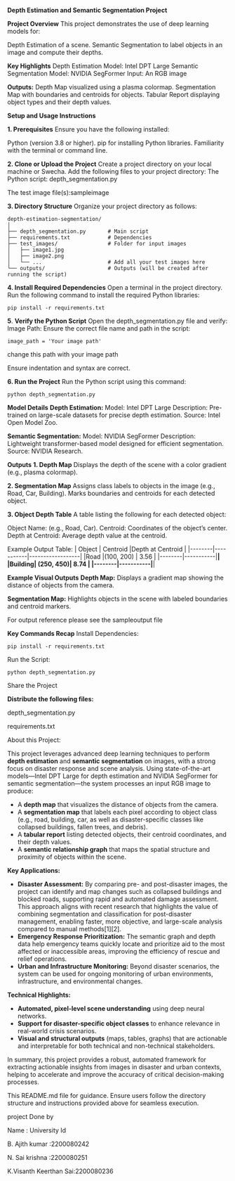 **Depth Estimation and Semantic Segmentation Project**

**Project Overview**
This project demonstrates the use of deep learning models for:

Depth Estimation of a scene.
Semantic Segmentation to label objects in an image and compute their depths.

**Key Highlights**
Depth Estimation Model: Intel DPT Large
Semantic Segmentation Model: NVIDIA SegFormer
Input: An RGB image

**Outputs:**
Depth Map visualized using a plasma colormap.
Segmentation Map with boundaries and centroids for objects.
Tabular Report displaying object types and their depth values.

**Setup and Usage Instructions**

**1. Prerequisites**
Ensure you have the following installed:

Python (version 3.8 or higher).
pip for installing Python libraries.
Familiarity with the terminal or command line.

**2. Clone or Upload the Project**
Create a project directory on your local machine or Swecha.
Add the following files to your project directory:
The Python script: depth_segmentation.py

The test image file(s):sampleimage

**3. Directory Structure**
Organize your project directory as follows:


```
depth-estimation-segmentation/
│
├── depth_segmentation.py       # Main script
├── requirements.txt            # Dependencies
├── test_images/                # Folder for input images
│   ├── image1.jpg
│   ├── image2.png
│   └── ...                     # Add all your test images here
└── outputs/                    # Outputs (will be created after running the script)
```

**4. Install Required Dependencies**
Open a terminal in the project directory.
Run the following command to install the required Python libraries:

`pip install -r requirements.txt`

**5**. **Verify the Python Script**
Open the depth_segmentation.py file and verify:
Image Path: Ensure the correct file name and path in the script:


`image_path = 'Your image path'`

change this path with your image path

Ensure indentation and syntax are correct.

**6. Run the Project**
Run the Python script using this command:

`python depth_segmentation.py`

**Model Details**
**Depth Estimation:**
Model: Intel DPT Large
Description: Pre-trained on large-scale datasets for precise depth estimation.
Source: Intel Open Model Zoo.

**Semantic Segmentation:**
Model: NVIDIA SegFormer
Description: Lightweight transformer-based model designed for efficient segmentation.
Source: NVIDIA Research.

**Outputs**
**1. Depth Map**
Displays the depth of the scene with a color gradient (e.g., plasma colormap).

**2. Segmentation Map**
Assigns class labels to objects in the image (e.g., Road, Car, Building).
Marks boundaries and centroids for each detected object.

**3. Object Depth Table**
A table listing the following for each detected object:

Object Name: (e.g., Road, Car).
Centroid: Coordinates of the object’s center.
Depth at Centroid: Average depth value at the centroid.

Example Output Table:
| Object | Centroid  |Depth at Centroid |
|--------|-----------|------------------|
|Road    |(100, 200) |    	3.56        |
|--------|-----------|__________________|
|Building| (250, 450)|       8.74       |
|--------|-----------|__________________|



**Example Visual Outputs**
**Depth Map:**
Displays a gradient map showing the distance of objects from the camera.

**Segmentation Map:**
Highlights objects in the scene with labeled boundaries and centroid markers.

For output reference please see the sampleoutput file

**Key Commands Recap**
Install Dependencies:

`pip install -r requirements.txt`

Run the Script:

`python depth_segmentation.py`

Share the Project

**Distribute the following files:**


depth_segmentation.py

requirements.txt

About this Project:

This project leverages advanced deep learning techniques to perform **depth estimation** and **semantic segmentation** on images, with a strong focus on disaster response and scene analysis. Using state-of-the-art models—Intel DPT Large for depth estimation and NVIDIA SegFormer for semantic segmentation—the system processes an input RGB image to produce:

- A **depth map** that visualizes the distance of objects from the camera.
- A **segmentation map** that labels each pixel according to object class (e.g., road, building, car, as well as disaster-specific classes like collapsed buildings, fallen trees, and debris).
- A **tabular report** listing detected objects, their centroid coordinates, and their depth values.
- A **semantic relationship graph** that maps the spatial structure and proximity of objects within the scene.

**Key Applications:**
- **Disaster Assessment:** By comparing pre- and post-disaster images, the project can identify and map changes such as collapsed buildings and blocked roads, supporting rapid and automated damage assessment. This approach aligns with recent research that highlights the value of combining segmentation and classification for post-disaster management, enabling faster, more objective, and large-scale analysis compared to manual methods[1][2].
- **Emergency Response Prioritization:** The semantic graph and depth data help emergency teams quickly locate and prioritize aid to the most affected or inaccessible areas, improving the efficiency of rescue and relief operations.
- **Urban and Infrastructure Monitoring:** Beyond disaster scenarios, the system can be used for ongoing monitoring of urban environments, infrastructure, and environmental changes.

**Technical Highlights:**
- **Automated, pixel-level scene understanding** using deep neural networks.
- **Support for disaster-specific object classes** to enhance relevance in real-world crisis scenarios.
- **Visual and structural outputs** (maps, tables, graphs) that are actionable and interpretable for both technical and non-technical stakeholders.

In summary, this project provides a robust, automated framework for extracting actionable insights from images in disaster and urban contexts, helping to accelerate and improve the accuracy of critical decision-making processes.

This README.md file for guidance.
Ensure users follow the directory structure and instructions provided above for seamless execution.
 
 project Done by 

 Name           : University Id 
 
 B. Ajith kumar :2200080242

 N. Sai krishna :2200080251

 K.Visanth Keerthan Sai:2200080236
